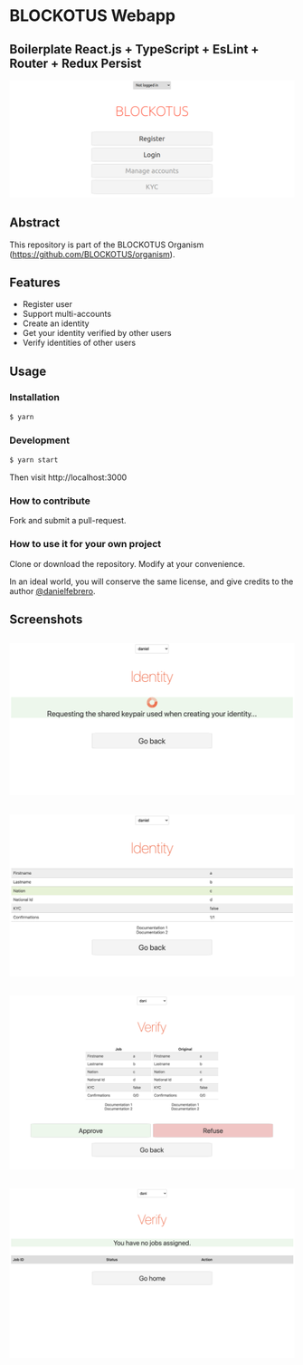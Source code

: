 # BLOCKOTUS Webapp
## Boilerplate React.js + TypeScript + EsLint + Router + Redux Persist

![preview](https://github.com/BLOCKOTUS/webapp/blob/master/README_img.png)

## Abstract

This repository is part of the BLOCKOTUS Organism (https://github.com/BLOCKOTUS/organism).

## Features

- Register user
- Support multi-accounts
- Create an identity
- Get your identity verified by other users
- Verify identities of other users

## Usage

### Installation

```bash
$ yarn
```
### Development

```bash
$ yarn start
```
Then visit http://localhost:3000

### How to contribute
Fork and submit a pull-request.

### How to use it for your own project
Clone or download the repository. Modify at your convenience.

In an ideal world, you will conserve the same license, and give credits to the author [@danielfebrero](https://github.com/danielfebrero).

## Screenshots 
![preview](https://github.com/BLOCKOTUS/webapp/blob/master/README_img_2.png)
-
![preview](https://github.com/BLOCKOTUS/webapp/blob/master/README_img_3.png)
-
![preview](https://github.com/BLOCKOTUS/webapp/blob/master/README_img_4.png)
-
![preview](https://github.com/BLOCKOTUS/webapp/blob/master/README_img_5.png)
-